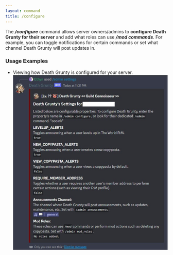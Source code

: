 ```yaml
---
layout: command
title: /configure
---
```


The ***/configure*** command allows server owners/admins to **configure Death Grunty for their server** and add what roles can use ***/mod commands***. For example, you can toggle notifications for certain commands or set what channel Death Grunty will post updates in.

### Usage Examples

- Viewing how Death Grunty is configured for your server.
![Viewing how Death Grunty is configured for your server.](../images/examples/admin-settings.jpg)

